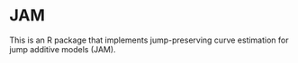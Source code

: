 # JAM

This is an R package that implements jump-preserving curve estimation for jump additive models (JAM). 
